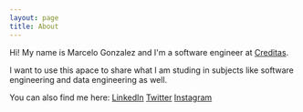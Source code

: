 ```yaml
---
layout: page
title: About
---
```


Hi! My name is Marcelo Gonzalez and I'm a software engineer at [Creditas](http://www.creditas.com).

I want to use this apace to share what I am studing in subjects like software engineering and data engineering as well.

You can also find me here:
[LinkedIn](http://www.linkedin.com/in/marcelofgonzalez)
[Twitter](https://twitter.com/mfgonzalez1978)
[Instagram](https://www.instagram.com/mfgonzalez/)